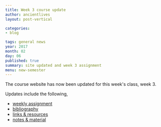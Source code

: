 ```yaml
---
title: Week 3 course update
author: ancientlives
layout: post-vertical

categories:
- blog

tags: general news
year: 2017
month: 02
day: 06
published: true
summary: site updated and week 3 assignment
menu: new-semester
---
```


The course website has now been updated for this week's class, week 3.

Updates include the following,

* [weekly assignment](/weekly_assignment)
* [bibliography](/bibliography)
* [links & resources](/links)
* [notes & material](/notes)
